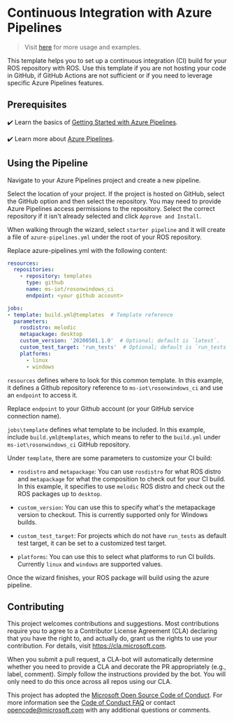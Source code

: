 # Continuous Integration with Azure Pipelines

> Visit [here](https://ms-iot.github.io/ROSOnWindows/GettingStarted/AzureSetupCI.html) for more usage and examples.

This template helps you to set up a continuous integration (CI) build for your ROS repository with ROS.
Use this template if you are not hosting your code in GitHub, if GitHub Actions are not sufficient or if you need to leverage specific Azure Pipelines features.

## Prerequisites

✔️ Learn the basics of [Getting Started with Azure Pipelines](https://docs.microsoft.com/en-us/azure/devops/pipelines/get-started/?view=azure-devops).

✔️ Learn more about [Azure Pipelines](https://docs.microsoft.com/en-us/azure/devops/pipelines/?view=azure-devops).

## Using the Pipeline

Navigate to your Azure Pipelines project and create a new pipeline.

Select the location of your project. If the project is hosted on GitHub, select the GitHub option and then select the repository. You may need to provide Azure Pipelines access permissions to the repository. Select the correct repository if it isn't already selected and click `Approve and Install`.

When walking through the wizard, select `starter pipeline` and it will create a file of `azure-pipelines.yml` under the root of your ROS repository.

Replace azure-pipelines.yml with the following content:

```yaml
resources:
  repositories:
    - repository: templates
      type: github
      name: ms-iot/rosonwindows_ci
      endpoint: <your github account>

jobs:
- template: build.yml@templates  # Template reference
  parameters:
    rosdistro: melodic
    metapackage: desktop
    custom_version: '20200501.1.0'  # Optional; default is `latest`.
    custom_test_target: 'run_tests'  # Optional; default is `run_tests`.
    platforms:
      - linux
      - windows
```

`resources` defines where to look for this common template. In this example, it defines a Github repository reference to `ms-iot\rosonwindows_ci` and use an `endpoint` to access it. 

Replace `endpoint` to your Github account (or your GitHub service connection name).

`jobs\template` defines what template to be included. In this example, include `build.yml@templates`, which means to refer to the `build.yml` under `ms-iot\rosonwindows_ci` GitHub repository.

Under `template`, there are some parameters to customize your CI build:

* `rosdistro` and `metapackage`: You can use `rosdistro` for what ROS distro and `metapackage` for what the composition to check out for your CI build. In this example, it specifies to use `melodic` ROS distro and check out the ROS packages up to `desktop`.

* `custom_version`: You can use this to specify what's the metapackage version to checkout. This is currently supported only for Windows builds.

* `custom_test_target`: For projects which do not have  `run_tests` as default test target, it can be set to a customized test target.

* `platforms`: You can use this to select what platforms to run CI builds. Currently `linux` and `windows` are supported values.

Once the wizard finishes, your ROS package will build using the azure pipeline.

## Contributing

This project welcomes contributions and suggestions.  Most contributions require you to agree to a
Contributor License Agreement (CLA) declaring that you have the right to, and actually do, grant us
the rights to use your contribution. For details, visit https://cla.microsoft.com.

When you submit a pull request, a CLA-bot will automatically determine whether you need to provide
a CLA and decorate the PR appropriately (e.g., label, comment). Simply follow the instructions
provided by the bot. You will only need to do this once across all repos using our CLA.

This project has adopted the [Microsoft Open Source Code of Conduct](https://opensource.microsoft.com/codeofconduct/).
For more information see the [Code of Conduct FAQ](https://opensource.microsoft.com/codeofconduct/faq/) or
contact [opencode@microsoft.com](mailto:opencode@microsoft.com) with any additional questions or comments.

